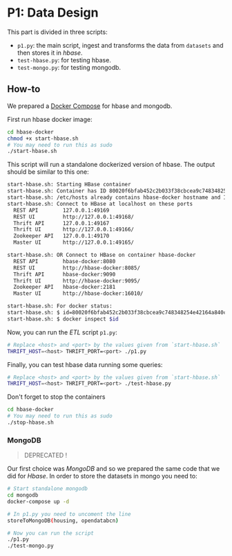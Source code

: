 # P1: Data Design

This part is divided in three scripts:

- `p1.py`: the main script, ingest and transforms the data from `datasets` and then stores it in _hbase_. 
- `test-hbase.py`: for testing hbase.
- `test-mongo.py`: for testing mongodb.

## How-to

We prepared a [Docker Compose](https://docs.docker.com/compose/install/) for hbase and mongodb.

First run hbase docker image:

``` sh
cd hbase-docker
chmod +x start-hbase.sh
# You may need to run this as sudo
./start-hbase.sh
```

This script will run a standalone dockerized version of hbase.
The output should be similar to this one:

``` sh
start-hbase.sh: Starting HBase container
start-hbase.sh: Container has ID 80020f6bfab452c2b033f38cbcea9c748348254e42164a840cc69a7850cef7d4
start-hbase.sh: /etc/hosts already contains hbase-docker hostname and IP
start-hbase.sh: Connect to HBase at localhost on these ports
  REST API        127.0.0.1:49169
  REST UI         http://127.0.0.1:49168/
  Thrift API      127.0.0.1:49167
  Thrift UI       http://127.0.0.1:49166/
  Zookeeper API   127.0.0.1:49170
  Master UI       http://127.0.0.1:49165/

start-hbase.sh: OR Connect to HBase on container hbase-docker
  REST API        hbase-docker:8080
  REST UI         http://hbase-docker:8085/
  Thrift API      hbase-docker:9090
  Thrift UI       http://hbase-docker:9095/
  Zookeeper API   hbase-docker:2181
  Master UI       http://hbase-docker:16010/

start-hbase.sh: For docker status:
start-hbase.sh: $ id=80020f6bfab452c2b033f38cbcea9c748348254e42164a840cc69a7850cef7d4
start-hbase.sh: $ docker inspect $id
```

Now, you can run the _ETL_ script `p1.py`:

``` sh
# Replace <host> and <port> by the values given from `start-hbase.sh`
THRIFT_HOST=<host> THRIFT_PORT=<port> ./p1.py
```

Finally, you can test hbase data running some queries:

``` sh
# Replace <host> and <port> by the values given from `start-hbase.sh`
THRIFT_HOST=<host> THRIFT_PORT=<port> ./test-hbase.py
```

Don't forget to stop the containers

``` sh
cd hbase-docker
# You may need to run this as sudo
./stop-hbase.sh
```

### MongoDB

> DEPRECATED !

Our first choice was _MongoDB_ and so we prepared the same code that we did for _Hbase_.
In order to store the datasets in mongo you need to:

``` sh
# Start standalone mongodb
cd mongodb
docker-compose up -d

# In p1.py you need to uncoment the line
storeToMongoDB(housing, opendatabcn)

# Now you can run the script
./p1.py
./test-mongo.py
```
